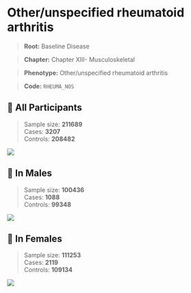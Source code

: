 # Other/unspecified rheumatoid arthritis

> **Root:** Baseline Disease  

> **Chapter:** Chapter XIII- Musculoskeletal  

> **Phenotype:** Other/unspecified rheumatoid arthritis  

> **Code:** `RHEUMA_NOS`

## 🧪 All Participants  
> Sample size: **211689**  
> Cases: **3207**  
> Controls: **208482**
<img src="/Disease/Figures/ALL/Incidence/RHEUMA_NOS.png"/>
<CsvTable src="/Disease/Data/ALL/Incidence/COX_RHEUMA_NOS.csv" label="🔍 View full results" />

## 👨 In Males  
> Sample size: **100436**  
> Cases: **1088**  
> Controls: **99348**
<img src="/Disease/Figures/Male/Incidence/RHEUMA_NOS.png"/>
<CsvTable src="/Disease/Data/Male/Incidence/COX_RHEUMA_NOS.csv" label="🔍 View full results" />

## 👩 In Females  
> Sample size: **111253**  
> Cases: **2119**  
> Controls: **109134**
<img src="/Disease/Figures/Female/Incidence/RHEUMA_NOS.png"/>
<CsvTable src="/Disease/Data/Female/Incidence/COX_RHEUMA_NOS.csv" label="🔍 View full results" />

